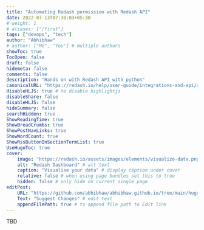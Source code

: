 ```yaml
---
title: "Automating Redash permission with Redash API"
date: 2022-07-13T07:30:03+05:30
# weight: 1
# aliases: ["/first"]
tags: ["devops", "tech"]
author: "Abhibhaw"
# author: ["Me", "You"] # multiple authors
showToc: true
TocOpen: false
draft: false
hidemeta: false
comments: false
description: "Hands on with Redash API with python"
canonicalURL: "https://redash.io/help/user-guide/integrations-and-api/api/"
disableHLJS: true # to disable highlightjs
disableShare: false
disableHLJS: false
hideSummary: false
searchHidden: true
ShowReadingTime: true
ShowBreadCrumbs: true
ShowPostNavLinks: true
ShowWordCount: true
ShowRssButtonInSectionTermList: true
UseHugoToc: true
cover:
    image: "https://redash.io/assets/images/elements/visualize-data.png" # image path/url
    alt: "Redash Dashboard" # alt text
    caption: "Visualise your data" # display caption under cover
    relative: false # when using page bundles set this to true
    hidden: false # only hide on current single page
editPost:
    URL: "https://github.com/abhibhaw/abhibhaw.github.io/tree/main/hugo/content"
    Text: "Suggest Changes" # edit text
    appendFilePath: true # to append file path to Edit link
---
```


TBD
